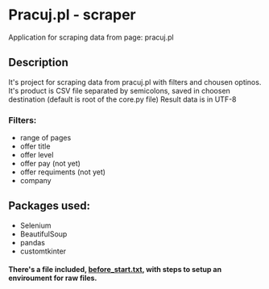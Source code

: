# Pracuj.pl - scraper
Application for scraping data from page: pracuj.pl

## Description
It's project for scraping data from pracuj.pl with filters and chousen optinos.
It's product is CSV file separated by semicolons, saved in choosen destination (default is root of the core.py file)
Result data is in UTF-8

### Filters:
- range of pages
- offer title
- offer level
- offer pay (not yet)
- offer requiments (not yet)
- company

## Packages used:
- Selenium
- BeautifulSoup
- pandas
- customtkinter

#### There's a file included, [before_start.txt](https://github.com/Taali1/Pracuj.pl-scraper/files/11236228/before_start.txt), with steps to setup an enviroument for raw files.
